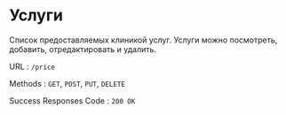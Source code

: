 # Услуги

Список предоставляемых клиникой услуг. Услуги можно посмотреть, добавить, отредактировать и удалить. 

URL : `/price`

Methods : `GET`, `POST`, `PUT`, `DELETE`

Success Responses Code : `200 OK`